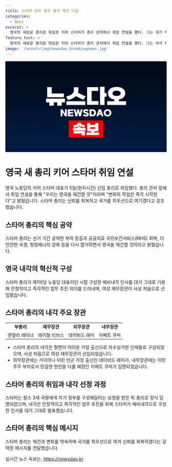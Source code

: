 ```yaml
---
title: 스타머 영국 총리 영국 재건 다짐
categories:
  - News
excerpt: >
  영국의 새로운 총리로 취임한 키어 스타머가 총리 관저에서 취임 연설을 했다. 그는 국가 재건을 약속하고, 이번 노동당의 압승으로 14년 만에 정권을 교체했다. 총리는 매일 국가를 위해 싸울 것이라고 강조하며, 선거 공약인 부의 창출과 NHS 회복 등을 재조명했다. 레이철 리브스가 여성으로는 처음으로 재무장관에 임명되었고, 안정적이고 즉각적인 업무 추진을 위해 이전 예비내각 인사를 그대로 유지했다. 흙수저 출신이자 여성 재무장관인 레이너 부총리 등 여성 장관들의 임명도 주목받고 있다.
feature_text: >
  영국의 새로운 총리로 취임한 키어 스타머가 총리 관저에서 취임 연설을 했다. 그는 국가 재건을 약속하고, 이번 노동당의 압승으로 14년 만에 정권을 교체했다. 총리는 매일 국가를 위해 싸울 것이라고 강조하며, 선거 공약인 부의 창출과 NHS 회복 등을 재조명했다. 레이철 리브스가 여성으로는 처음으로 재무장관에 임명되었고, 안정적이고 즉각적인 업무 추진을 위해 이전 예비내각 인사를 그대로 유지했다. 흙수저 출신이자 여성 재무장관인 레이너 부총리 등 여성 장관들의 임명도 주목받고 있다.
image: '/assets/img/newsdao_breakingnews.jpg'
---
```


<p><img src="/assets/img/newsdao_breakingnews.jpg" alt="bookingtag 속보" /></p>

<h1 data-ke-size="size26"><b>영국 새 총리 키어 스타머 취임 연설</b></h1>

<p data-ke-size="size16">영국 노동당의 키어 스타머 대표가 5일(현지시간) 신임 총리로 취임했다. 총리 관저 앞에서 취임 연설을 통해 "우리는 영국을 재건할 것"이라며 "변화의 작업은 즉각 시작된다"고 밝혔습니다. 스타머 총리는 신뢰를 회복하고 국가를 최우선으로 여기겠다고 강조했습니다.</p>

<h2 data-ke-size="size24">스타머 총리의 핵심 공약</h2>

<p data-ke-size="size16">스타머 총리는 선거 기간 공약한 부의 창출과 공공의료 국민보건서비스(NHS) 회복, 더 안전한 국경, 청정에너지 강화 등을 다시 열거하면서 영국을 재건할 것이라고 밝혔습니다.</p>

<h2 data-ke-size="size24">영국 내각의 혁신적 구성</h2>

<p data-ke-size="size16">스타머 총리가 제1야당 노동당 대표이던 시절 구성한 예비내각 인사를 대거 그대로 기용해 안정적이고 즉각적인 업무 추진 의지를 드러내며, 여성 재무장관이 사상 처음으로 선임됐습니다.</p>

<h2 data-ke-size="size24">스타머 총리의 내각 주요 장관</h2>

<table>
   <tbody>
      <tr>
         <td style="text-align: center; height: 17px;"><b>부총리</b></td>
         <td style="text-align: center; height: 17px;"><b>재무장관</b></td>
         <td style="text-align: center; height: 17px;"><b>외무장관</b></td>
         <td style="text-align: center; height: 17px;"><b>내무장관</b></td>
      </tr>
      <tr>
         <td style="text-align: center; height: 17px;">앤절라 레이너</td>
         <td style="text-align: center; height: 17px;">레이철 리브스</td>
         <td style="text-align: center; height: 17px;">데이비드 래미</td>
         <td style="text-align: center; height: 17px;">이베트 쿠퍼</td>
      </tr>
   </tbody>
</table>

<ul>
   <li>스타머 총리의 내각은 형편이 어려운 가정 출신으로 자수성가한 인재들로 구성되었으며, 사상 처음으로 여성 재무장관이 선임되었습니다.</li>
   <li>외무장관에는 가이아나 이민 빈곤 가정 출신인 데이비드 래미가, 내무장관에는 이민 주무 부처로서 민감한 현안을 다룰 예정인 이베트 쿠퍼가 임명되었습니다.</li>
</ul>

<h2 data-ke-size="size24">스타머 총리의 취임과 내각 선정 과정</h2>

<p data-ke-size="size16">스타머는 찰스 3세 국왕에게 차기 정부를 구성해달라는 요청을 받은 뒤 총리로 정식 임명되었으며, 내각은 안정적이고 즉각적인 업무 추진을 위해 스타머가 예비내각으로 구성한 인사를 대거 그대로 발표했습니다.</p>

<h2 data-ke-size="size24">스타머 총리의 핵심 메시지</h2>

<p data-ke-size="size16">스타머 총리는 재건과 변화를 약속하며 국가를 최우선으로 여겨 신뢰를 회복하겠다는 강력한 메시지를 전달했습니다.</p>
실시간 뉴스 속보는, <a href="https://newsdao.kr" rel="dofollow">https://newsdao.kr</a>


